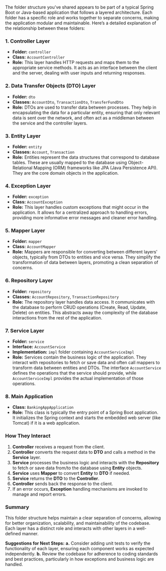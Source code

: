 The folder structure you've shared appears to be part of a typical Spring Boot or Java-based application that follows a layered architecture. Each folder has a specific role and works together to separate concerns, making the application modular and maintainable. Here’s a detailed explanation of the relationship between these folders:

### 1. **Controller Layer**
- **Folder:** `controller`
- **Class:** `AccountController`
- **Role:** This layer handles HTTP requests and maps them to the appropriate service methods. It acts as an interface between the client and the server, dealing with user inputs and returning responses.

### 2. **Data Transfer Objects (DTO) Layer**
- **Folder:** `dto`
- **Classes:** `AccountDto`, `TransactionDto`, `TransferFundDto`
- **Role:** DTOs are used to transfer data between processes. They help in encapsulating the data for a particular entity, ensuring that only relevant data is sent over the network, and often act as a middleman between the service and the controller layers.

### 3. **Entity Layer**
- **Folder:** `entity`
- **Classes:** `Account`, `Transaction`
- **Role:** Entities represent the data structures that correspond to database tables. These are usually mapped to the database using Object-Relational Mapping (ORM) frameworks like JPA (Java Persistence API). They are the core domain objects in the application.

### 4. **Exception Layer**
- **Folder:** `exception`
- **Class:** `AccountException`
- **Role:** This layer handles custom exceptions that might occur in the application. It allows for a centralized approach to handling errors, providing more informative error messages and cleaner error handling.

### 5. **Mapper Layer**
- **Folder:** `mapper`
- **Class:** `AccountMapper`
- **Role:** Mappers are responsible for converting between different layers' objects, typically from DTOs to entities and vice versa. They simplify the transformation of data between layers, promoting a clean separation of concerns.

### 6. **Repository Layer**
- **Folder:** `repository`
- **Classes:** `AccountRepository`, `TransactionRepository`
- **Role:** The repository layer handles data access. It communicates with the database to perform CRUD operations (Create, Read, Update, Delete) on entities. This abstracts away the complexity of the database interactions from the rest of the application.

### 7. **Service Layer**
- **Folder:** `service`
- **Interface:** `AccountService`
- **Implementation:** `impl` folder containing `AccountServiceImpl`
- **Role:** Services contain the business logic of the application. They interact with repositories to fetch or save data and often call mappers to transform data between entities and DTOs. The interface `AccountService` defines the operations that the service should provide, while `AccountServiceImpl` provides the actual implementation of those operations.

### 8. **Main Application**
- **Class:** `BankingAppApplication`
- **Role:** This class is typically the entry point of a Spring Boot application. It initializes the Spring context and starts the embedded web server (like Tomcat) if it is a web application.

### How They Interact

1. **Controller** receives a request from the client.
2. **Controller** converts the request data to **DTO** and calls a method in the **Service** layer.
3. **Service** processes the business logic and interacts with the **Repository** to fetch or save data from/to the database using **Entity** objects.
4. **Service** uses **Mapper** to convert **Entity** to **DTO** if needed.
5. **Service** returns the **DTO** to the **Controller**.
6. **Controller** sends back the response to the client.
7. If an error occurs, **Exception** handling mechanisms are invoked to manage and report errors.

### Summary

This folder structure helps maintain a clear separation of concerns, allowing for better organization, scalability, and maintainability of the codebase. Each layer has a distinct role and interacts with other layers in a well-defined manner.

**Suggestions for Next Steps:**
**a.** Consider adding unit tests to verify the functionality of each layer, ensuring each component works as expected independently.
**b.** Review the codebase for adherence to coding standards and best practices, particularly in how exceptions and business logic are handled.